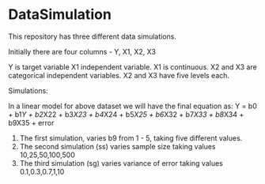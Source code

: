 # DataSimulation

This repository has three different data simulations.

Initially there are four columns - Y, X1, X2, X3

Y is target variable
X1 independent variable. X1 is continuous.
X2 and X3 are categorical independent variables. X2 and X3 have five levels each.

Simulations:

In a linear model for above dataset we will have the final equation as:
   Y = b0 + b1*Y + b2*X22 + b3*X23 + b4*X24 + b5*X25 + b6*X32 + b7*X33 + b8*X34 + b9X35 + error

1) The first simulation, varies b9 from 1 - 5, taking five different values.
2) The second simulation (ss) varies sample size taking values 10,25,50,100,500
3) The third simulation (sg) varies variance of error taking values 0.1,0.3,0.7,1,10
